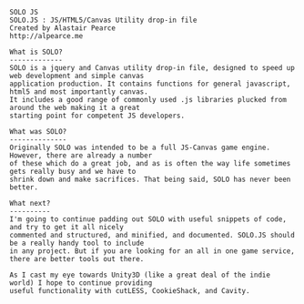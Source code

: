 	SOLO JS
	SOLO.JS : JS/HTML5/Canvas Utility drop-in file
	Created by Alastair Pearce
	http://alpearce.me
		
	What is SOLO?
	-------------
	SOLO is a jquery and Canvas utility drop-in file, designed to speed up web development and simple canvas
	application production. It contains functions for general javascript, html5 and most importantly canvas.
	It includes a good range of commonly used .js libraries plucked from around the web making it a great 
	starting point for competent JS developers.
	
	What was SOLO?
	--------------
	Originally SOLO was intended to be a full JS-Canvas game engine. However, there are already a number
	of these which do a great job, and as is often the way life sometimes gets really busy and we have to
	shrink down and make sacrifices. That being said, SOLO has never been better.
	
	What next?
	----------
	I'm going to continue padding out SOLO with useful snippets of code, and try to get it all nicely
	commented and structured, and minified, and documented. SOLO.JS should be a really handy tool to include
	in any project. But if you are looking for an all in one game service, there are better tools out there.
	
	As I cast my eye towards Unity3D (like a great deal of the indie world) I hope to continue providing
	useful functionality with cutLESS, CookieShack, and Cavity.
